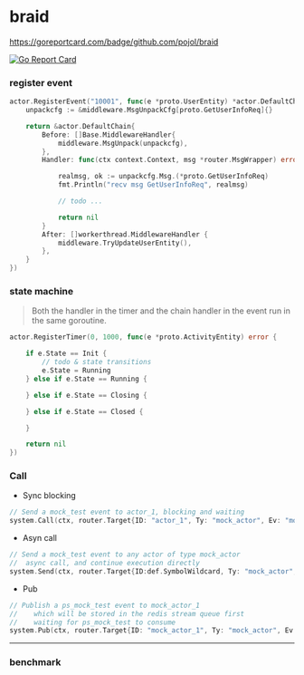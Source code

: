 # braid

https://goreportcard.com/badge/github.com/pojol/braid

[![Go Report Card](https://goreportcard.com/badge/github.com/pojol/braid?style=flat-square)](https://goreportcard.com/report/github.com/pojol/braid)


### register event
```go
actor.RegisterEvent("10001", func(e *proto.UserEntity) *actor.DefaultChain {
    unpackcfg := &middleware.MsgUnpackCfg[proto.GetUserInfoReq]{}

    return &actor.DefaultChain{
        Before: []Base.MiddlewareHandler{
            middleware.MsgUnpack(unpackcfg),
        },
        Handler: func(ctx context.Context, msg *router.MsgWrapper) error {

            realmsg, ok := unpackcfg.Msg.(*proto.GetUserInfoReq)
            fmt.Println("recv msg GetUserInfoReq", realmsg)

            // todo ...

            return nil
        }
        After: []workerthread.MiddlewareHandler {
            middleware.TryUpdateUserEntity(),
        },
    }
})
```

### state machine
> Both the handler in the timer and the chain handler in the event run in the same goroutine.
```go
actor.RegisterTimer(0, 1000, func(e *proto.ActivityEntity) error {

    if e.State == Init {
        // todo & state transitions
        e.State = Running
    } else if e.State == Running {

    } else if e.State == Closing {

    } else if e.State == Closed {

    }

    return nil
})

```

### Call
* Sync blocking
```go
// Send a mock_test event to actor_1, blocking and waiting
system.Call(ctx, router.Target{ID: "actor_1", Ty: "mock_actor", Ev: "mock_test"}, nil)
```

* Asyn call
```go
// Send a mock_test event to any actor of type mock_actor
//  async call, and continue execution directly
system.Send(ctx, router.Target{ID:def.SymbolWildcard, Ty: "mock_actor",Ev: "mock_test"}, nil)
```

* Pub
```go
// Publish a ps_mock_test event to mock_actor_1
//    which will be stored in the redis stream queue first
//    waiting for ps_mock_test to consume
system.Pub(ctx, router.Target{ID: "mock_actor_1", Ty: "mock_actor", Ev: "ps_mock_test"}, nil)
```

---

### benchmark